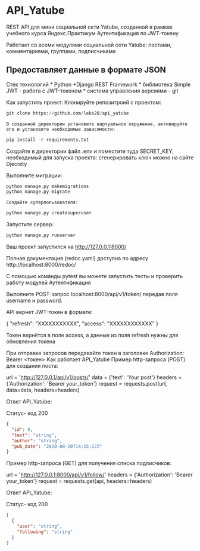 # API_Yatube

REST API для мини социальной сети Yatube, созданной в рамках учебного курса Яндекс.Практикум
Аутентификация по JWT-токену

Работает со всеми модулями социальной сети Yatube: постами, комментариями, группами, подписчиками

Предоставляет данные в формате JSON
----

Стек технологий
    * Python +Django REST Framework
    * библиотека Simple JWT - работа с JWT-токеном
    * система управления версиями - git

Как запустить проект:
    Клонируйте репозитроий с проектом:

```python
git clone https://github.com/leks20/api_yatube
```
    В созданной директории установите виртуальное окружение, активируйте его и установите необходимые зависимости:

```python
pip install -r requirements.txt
```

Создайте в директории файл .env и поместите туда SECRET_KEY, необходимый для запуска проекта: сгенерировать ключ можно на сайте Djecrety

Выполните миграции:

```python
python manage.py makemigrations
python manage.py migrate
```

    Создайте суперпользователя:

```python
python manage.py createsuperuser
```

Запустите сервер:

```python
python manage.py runserver
```

Ваш проект запустился на http://127.0.0.1:8000/

Полная документация (redoc.yaml) доступна по адресу http://localhost:8000/redoc/

С помощью команды pytest вы можете запустить тесты и проверить работу модулей
Аутентификация

Выполните POST-запрос localhost:8000/api/v1/token/ передав поля username и password.

API вернет JWT-токен в формате:

{
    "refresh": "ХХХХХХХХХХХ",
    "access": "ХХХХХХХХХХХХ"
}

Токен вернётся в поле access, а данные из поля refresh нужны для обновления токена

При отправке запроcов передавайте токен в заголовке Authorization: Bearer <токен>
Как работает API_Yatube
Пример http-запроса (POST) для создания поста:

url = 'http://127.0.0.1/api/v1/posts/'
data = {'text': 'Your post'}
headers = {'Authorization': 'Bearer your_token'}
request = requests.post(url, data=data, headers=headers)

Ответ API_Yatube:

Статус- код 200
```json
{
  "id": 0,
  "text": "string",
  "author": "string",
  "pub_date": "2020-08-20T14:15:22Z"
}
```
Пример http-запроса (GET) для получения списка подписчиков:

url = 'http://127.0.0.1:8000/api/v1/follow/'
headers = {'Authorization': 'Bearer your_token'}
request = requests.get(api, headers=headers)

Ответ API_Yatube:

Статус- код 200
```json
[
  {
    "user": "string",
    "following": "string"
  }
]
```